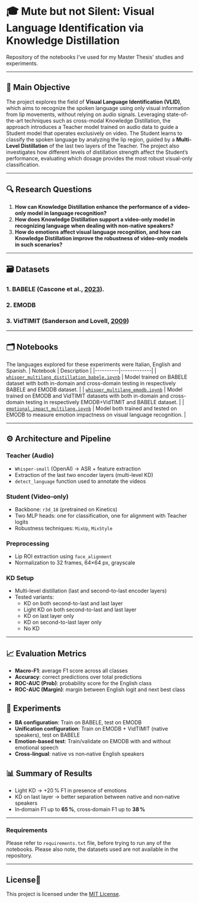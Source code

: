 # 🎓 Mute but not Silent: Visual Language Identification via Knowledge Distillation

Repository of the notebooks I've used for my Master Thesis' studies and experiments. 

---

## 🧠 Main Objective

The project explores the field of **Visual Language Identification (VLID)**, which aims to recognize the spoken language using only visual information from lip movements, without relying on audio signals. Leveraging state-of-the-art techniques such as cross-modal Knowledge Distillation, the approach introduces a Teacher model trained on audio data to guide a Student model that operates exclusively on video. The Student learns to classify the spoken language by analyzing the lip region, guided by a **Multi-Level Distillation** of the last two layers of the Teacher. The project also investigates how different levels of distillation strength affect the Student’s performance, evaluating which dosage provides the most robust visual-only classification.

---

## 🔍 Research Questions

1. **How can Knowledge Distillation enhance the performance of a video-only model in language recognition?**
2. **How does Knowledge Distillation support a video-only model in recognizing language when dealing with non-native speakers?**
3. **How do emotions affect visual language recognition, and how can Knowledge Distillation improve the robustness of video-only models in such scenarios?**

---

## 🗃️ Datasets

### 1. **BABELE** (Cascone et al., [2023](https://arxiv.org/pdf/2302.13902)).

### 2. **EMODB**

### 3. **VidTIMIT** (Sanderson and Lovell, [2009](https://conradsanderson.id.au/pdfs/sanderson_icb_2009.pdf))

---

## 🗂️ Notebooks
The languages explored for these experiments were Italian, English and Spanish.
| Notebook | Description |
|----------|-------------|
| [`whisper_multilang_distillation_babele.ipynb`](./whisper_multilang_distillation_babele.ipynb) | Model trained on BABELE dataset with both in-domain and cross-domain testing in respectively BABELE and EMODB dataset. |
| [`whisper_multilang_emodb.ipynb`](./whisper_multilang_emodb.ipynb) | Model trained on EMODB and VidTIMIT datasets with both in-domain and cross-domain testing in respectively EMODB+VidTIMIT and BABELE dataset. |
| [`emotional_impact_multilang.ipynb`](./emotional_impact_multilang.ipynb) | Model both trained and tested on EMODB to measure emotion impactness on visual language recognition. |

---

## ⚙️ Architecture and Pipeline

### Teacher (Audio)
- `Whisper-small` (OpenAI) → ASR + feature extraction  
- Extraction of the last two encoder layers (multi-level KD)  
- `detect_language` function used to annotate the videos  

### Student (Video‑only)
- Backbone: `r3d_18` (pretrained on Kinetics)  
- Two MLP heads: one for classification, one for alignment with Teacher logits  
- Robustness techniques: `MixUp`, `MixStyle`  

### Preprocessing
- Lip ROI extraction using `face_alignment`  
- Normalization to 32 frames, 64×64 px, grayscale  

### KD Setup
- Multi-level distillation (last and second-to-last encoder layers)  
- Tested variants:
  - KD on both second-to-last and last layer
  - Light KD on both second-to-last and last layer
  - KD on last layer only
  - KD on second-to-last layer only  
  - No KD

---

## 📈 Evaluation Metrics

- **Macro-F1**: average F1 score across all classes  
- **Accuracy**: correct predictions over total predictions  
- **ROC-AUC (Prob)**: probability score for the English class  
- **ROC-AUC (Margin)**: margin between English logit and next best class  

## 🧪 Experiments

- **BA configuration**: Train on BABELE, test on EMODB  
- **Unification configuration**: Train on EMODB + VidTIMIT (native speakers), test on BABELE  
- **Emotion‑based test**: Train/validate on EMODB with and without emotional speech  
- **Cross‑lingual**: native vs non‑native English speakers  

## 📊 Summary of Results

- Light KD → +20 % F1 in presence of emotions  
- KD on last layer → better separation between native and non‑native speakers  
- In‑domain F1 up to **65 %**, cross‑domain F1 up to **38 %**  

---

### Requirements
Please refer to `requirements.txt` file, before trying to run any of the notebooks.
Please also note, the datasets used are not available in the repository.

---

## License📝
  This project is licensed under the [MIT License](LICENSE).


